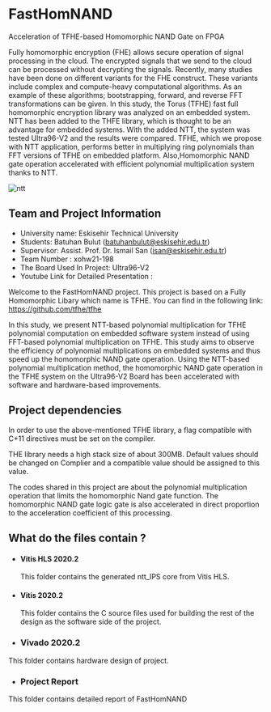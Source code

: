 # FastHomNAND
Acceleration of TFHE-based Homomorphic NAND Gate on FPGA

Fully homomorphic encryption (FHE) allows secure operation of signal processing in the cloud. The encrypted signals that we send to the cloud can be processed without decrypting the signals. Recently, many studies have been done on different variants for the FHE construct. These variants include complex and compute-heavy computational algorithms. As an example of these algorithms; bootstrapping, forward, and reverse FFT transformations can be given. In this study, the Torus (TFHE) fast full homomorphic encryption library was analyzed on an embedded system. NTT has been added to the THFE library, which is thought to be an advantage for embedded systems. With the added NTT, the system was tested Ultra96-V2 and the results were compared. TFHE, which we propose with NTT application, performs better in multiplying ring polynomials than FFT versions of TFHE on embedded platform. Also,Homomorphic NAND gate operation accelerated with efficient polynomial multiplication system thanks to NTT.

![ntt](https://user-images.githubusercontent.com/58776510/124762788-f2881080-df3b-11eb-8c91-96c610ef32a4.png)


## Team and Project Information
- University name: Eskisehir Technical University
- Students: Batuhan Bulut (batuhanbulut@eskisehir.edu.tr)
- Supervisor: Assist. Prof. Dr. Ismail San (isan@eskisehir.edu.tr)
-  Team Number : xohw21-198
- The Board Used In Project: Ultra96-V2
- Youtube Link for Detailed Presentation : 

Welcome to the FastHomNAND project. This project is based on a Fully Homomorphic Libary which name is TFHE. You can find in the following link: https://github.com/tfhe/tfhe

In this study, we present NTT-based polynomial multiplication for TFHE polynomial computation on embedded software system instead of using FFT-based polynomial multiplication on TFHE.
This study aims to observe the efficiency of polynomial multiplications on embedded systems and thus speed up the homomorphic NAND gate operation. Using the NTT-based polynomial multiplication method, the homomorphic NAND gate operation in the TFHE system on the Ultra96-V2 Board has been accelerated with software and hardware-based improvements.

## Project dependencies 

In order to use the above-mentioned TFHE library, a flag compatible with C+11 directives must be set on the compiler.

THE library needs a high stack size of about 300MB. Default values should be changed on Complier and a compatible value should be assigned to this value.

The codes shared in this project are about the polynomial multiplication operation that limits the homomorphic Nand gate function. The homomorphic NAND gate logic gate is also accelerated in direct proportion to the acceleration coefficient of this processing.


## What do the files contain ?

- #### Vitis HLS 2020.2
    This folder contains the generated ntt_IPS core from Vitis HLS.
- #### Vitis 2020.2
    This folder contains the C source files used for building the rest of the design as the software side of the project.
- ### Vivado 2020.2
This folder contains hardware design of project.
- ### Project Report
This folder contains detailed report of FastHomNAND
  

